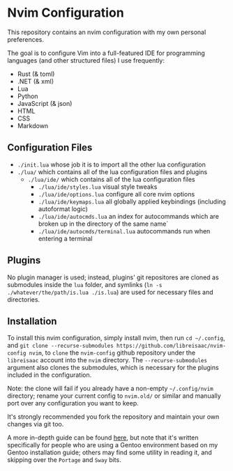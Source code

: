 # Nvim Configuration

This repository contains an nvim configuration with my own personal preferences.

The goal is to configure Vim into a full-featured IDE for programming languages (and other structured files) I use frequently:
- Rust (& toml)
- .NET (& xml)
- Lua
- Python
- JavaScript (& json)
- HTML
- CSS
- Markdown

## Configuration Files
- `./init.lua` whose job it is to import all the other lua configuration
- `./lua/` which contains all of the lua configuration files and plugins
    - `./lua/ide/` which contains all of the lua configuration files
        - `./lua/ide/styles.lua` visual style tweaks
        - `./lua/ide/options.lua` configure all core nvim options
        - `./lua/ide/keymaps.lua` all globally applied keybindings (including autoformat logic)
        - `./lua/ide/autocmds.lua` an index for autocommands which are broken up in the directory of the same name`
        - `./lua/ide/autocmds/terminal.lua` autocommands run when entering a terminal

## Plugins
No plugin manager is used; instead, plugins' git repositores are cloned as submodules inside the `lua` folder, and symlinks (`ln -s ./whatever/the/path/is.lua ./is.lua`) are used for necessary files and directories.

## Installation
To install this nvim configuration, simply install nvim, then run `cd ~/.config`, and `git clone --recurse-submodules https://github.com/libreisaac/nvim-config nvim`, to `clone` the `nvim-config` github repository under the `libreisaac` account into the `nvim` directory. The `--recurse-submodules` argument also clones the submodules, which is necessary for the plugins included in the configuration.

Note: the clone will fail if you already have a non-empty `~/.config/nvim` directory; rename your current config to `nvim.old/` or similar and manually port over any configuration you want to keep.

It's strongly recommended you fork the repository and maintain your own changes via git too.

A more in-depth guide can be found [here](./gentoo-guide.md), but note that it's written specifically for people who are using a Gentoo environment based on my Gentoo installation guide; others may find some utility in reading it, and skipping over the `Portage` and `Sway` bits.

